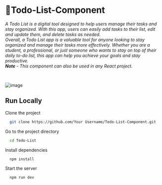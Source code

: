 # 📃Todo-List-Component

*A Todo List is a digital tool designed to help users manage their tasks and stay organized. With this app, users can easily add tasks to their list, edit and update them, and delete tasks as needed.  
Overall, a Todo List app is a valuable tool for anyone looking to stay organized and manage their tasks more effectively. Whether you are a student, a professional, or just someone who wants to stay on top of their daily to-do list, this app can help you achieve your goals and stay productive.*  
***Note*** - *This component can also be used in any React project.*

<br>

![image](https://user-images.githubusercontent.com/97666287/233055316-75ae03ac-25a5-402d-a2e0-d4e8d960edc2.png)

## Run Locally

Clone the project

```bash
  git clone https://github.com/Your Username/Todo-List-Component.git
```

Go to the project directory

```bash
  cd Todo-List
```

Install dependencies

```bash
  npm install
```

Start the server

```bash
  npm run dev
```
